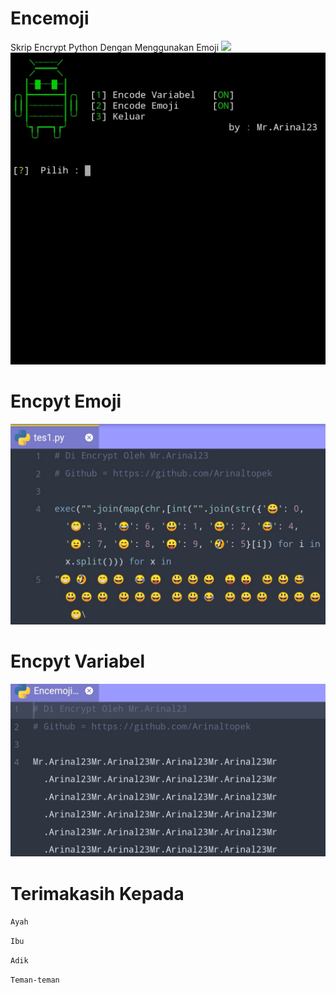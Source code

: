 # Encemoji
Skrip Encrypt Python Dengan Menggunakan Emoji 
<img src="https://img.shields.io/badge/MADE%20IN-INDONESIA-blue" > 
![ss](https://github.com/Arinaltopek/Encemoji/blob/main/Bukti/Bukti.jpg) 

# Encpyt Emoji 
![ss](https://github.com/Arinaltopek/Encemoji/blob/main/Bukti/Bukti%20Encmoji.jpg) 

# Encpyt Variabel
![ss](https://github.com/Arinaltopek/Encemoji/blob/main/Bukti/Bukti%20Variabel.jpg) 

# Terimakasih Kepada

```Ayah ```

```Ibu```

```Adik```

```Teman-teman```
